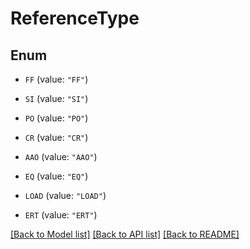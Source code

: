 # ReferenceType

## Enum


* `FF` (value: `"FF"`)

* `SI` (value: `"SI"`)

* `PO` (value: `"PO"`)

* `CR` (value: `"CR"`)

* `AAO` (value: `"AAO"`)

* `EQ` (value: `"EQ"`)

* `LOAD` (value: `"LOAD"`)

* `ERT` (value: `"ERT"`)


[[Back to Model list]](../README.md#documentation-for-models) [[Back to API list]](../README.md#documentation-for-api-endpoints) [[Back to README]](../README.md)


